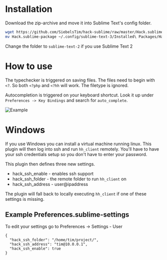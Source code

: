 Installation
============

Download the zip-archive and move it into Sublime Text's config folder.

```bash
wget https://github.com/SiebelsTim/hack-sublime/raw/master/Hack.sublime-package
mv Hack.sublime-package ~/.config/sublime-text-3/Installed\ Packages/Hack.sublime-package
```
Change the folder to `sublime-text-2` if you use Sublime Text 2


How to use
==========

The typechecker is triggered on saving files. The files need to begin with `<?`. So both `<?php` and `<?hh` will work. The filetype is ignored.

Autocompletion is triggered on your keyboard shortcut. Look it up under `Preferences -> Key Bindings` and search for `auto_complete`.

![Example](http://i.imgur.com/DaDBlgE.png)

Windows
=======

If you use Windows you can install a virtual machine running linux. This plugin will then log into ssh and run `hh_client` remotely. You'll have to have your ssh credentials setup so you don't have to enter your password.

This plugin then defines three new settings.
 - hack_ssh_enable - enables ssh support
 - hack_ssh_folder - the remote folder to run `hh_client` on
 - hack_ssh_address - user@ipaddress

The plugin will fall back to locally executing `hh_client` if one of these settings is missing.

Example Preferences.sublime-settings
------------------------------------
To edit your settings go to
Preferences -> Settings - User

```
{
  "hack_ssh_folder": "/home/tim/project/",
  "hack_ssh_address": "tim@10.0.0.1",
  "hack_ssh_enable": true
}
```
